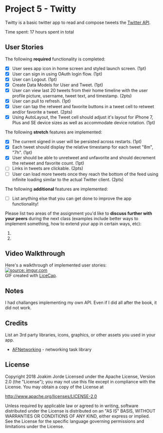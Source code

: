 
# Project 5 - Twitty

Twitty is a basic twitter app to read and compose tweets the [Twitter API](https://apps.twitter.com/).

Time spent: 17 hours spent in total

## User Stories

The following **required** functionality is completed:

- [X] User sees app icon in home screen and styled launch screen. (1pt)
- [X] User can sign in using OAuth login flow. (1pt)
- [X] User can Logout. (1pt)
- [X] Create Data Models for User and Tweet. (1pt)
- [X] User can view last 20 tweets from their home timeline with the user profile picture, username, tweet text, and timestamp. (2pts)
- [X] User can pull to refresh. (1pt)
- [X] User can tap the retweet and favorite buttons in a tweet cell to retweet and/or favorite a tweet. (2pts)
- [X] Using AutoLayout, the Tweet cell should adjust it's layout for iPhone 7, Plus and SE device sizes as well as accommodate device rotation. (1pt)

The following **stretch** features are implemented:

- [X] The current signed in user will be persisted across restarts. (1pt)
- [X] Each tweet should display the relative timestamp for each tweet "8m", "7h". (1pt)
- [X] User should be able to unretweet and unfavorite and should decrement the retweet and favorite count. (1pt)
- [ ] Links in tweets are clickable. (2pts)
- [ ] User can load more tweets once they reach the bottom of the feed using infinite loading similar to the actual Twitter client. (2pts)

The following **additional** features are implemented:

- [ ] List anything else that you can get done to improve the app functionality!

Please list two areas of the assignment you'd like to **discuss further with your peers** during the next class (examples include better ways to implement something, how to extend your app in certain ways, etc):

1.
2.

## Video Walkthrough

Here's a walkthrough of implemented user stories:
</br>
<a href="https://imgur.com/XhTakQo"><img src="https://i.imgur.com/XhTakQo.gif" title="source: imgur.com" /></a>
</br>
GIF created with [LiceCap](http://www.cockos.com/licecap/).

## Notes

I had challanges implementing my own API. Even if I did all after the book, it did not work. 

## Credits

List an 3rd party libraries, icons, graphics, or other assets you used in your app.

- [AFNetworking](https://github.com/AFNetworking/AFNetworking) - networking task library

## License

Copyright 2018 Joakim Jorde
Licensed under the Apache License, Version 2.0 (the "License");
you may not use this file except in compliance with the License.
You may obtain a copy of the License at

http://www.apache.org/licenses/LICENSE-2.0

Unless required by applicable law or agreed to in writing, software
distributed under the License is distributed on an "AS IS" BASIS,
WITHOUT WARRANTIES OR CONDITIONS OF ANY KIND, either express or implied.
See the License for the specific language governing permissions and
limitations under the License.
